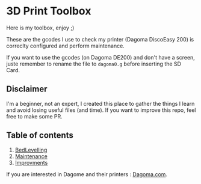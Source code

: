 # 3D Print Toolbox

Here is my toolbox, enjoy ;)

These are the gcodes I use to check my printer (Dagoma DiscoEasy 200) is correclty configured and perform maintenance.

If you want to use the gcodes (on Dagoma DE200) and don't have a screen, juste remember to rename the file to `dagoma0.g` before inserting the SD Card.

## Disclaimer

I'm a beginner, not an expert, I created this place to gather the things I learn and avoid losing useful files (and time).
If you want to improve this repo, feel free to make some PR.

## Table of contents
1. [BedLevelling](bed-levelling)
2. [Maintenance](maintenance)
3. [Improvments](improvments)

If you are interested in Dagome and their printers : [Dagoma.com](https://dagoma.fr).
